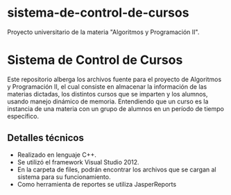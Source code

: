 # sistema-de-control-de-cursos
Proyecto universitario de la materia "Algoritmos y Programación II".
# Sistema de Control de Cursos
Este repositorio alberga los archivos fuente para el proyecto de Algoritmos y Programación II, el cual consiste en almacenar la información de las materias dictadas, los distintos cursos que se imparten y los alumnos, usando manejo dinámico de memoria. Entendiendo que un curso es la instancia de una materia con un grupo de alumnos en un período de tiempo específico.

## Detalles técnicos

- Realizado en lenguaje C++.
- Se utilizó el framework Visual Studio 2012.
- En la carpeta de files, podrán encontrar los archivos que se cargan al sistema para su funcionamiento.
- Como herramienta de reportes se utiliza JasperReports
